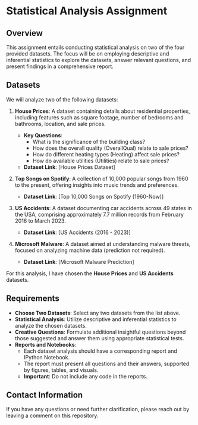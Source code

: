 # Statistical Analysis Assignment

## Overview
This assignment entails conducting statistical analysis on two of the four provided datasets. The focus will be on employing descriptive and inferential statistics to explore the datasets, answer relevant questions, and present findings in a comprehensive report.

## Datasets
We will analyze two of the following datasets:

1. **House Prices**: A dataset containing details about residential properties, including features such as square footage, number of bedrooms and bathrooms, location, and sale prices.
   - **Key Questions**:
     - What is the significance of the building class?
     - How does the overall quality (OverallQual) relate to sale prices?
     - How do different heating types (Heating) affect sale prices?
     - How do available utilities (Utilities) relate to sale prices?
   - **Dataset Link**: [House Prices Dataset]

2. **Top Songs on Spotify**: A collection of 10,000 popular songs from 1960 to the present, offering insights into music trends and preferences.
   - **Dataset Link**: [Top 10,000 Songs on Spotify (1960-Now)]

3. **US Accidents**: A dataset documenting car accidents across 49 states in the USA, comprising approximately 7.7 million records from February 2016 to March 2023.
   - **Dataset Link**: [US Accidents (2016 - 2023)]

4. **Microsoft Malware**: A dataset aimed at understanding malware threats, focused on analyzing machine data (prediction not required).
   - **Dataset Link**: [Microsoft Malware Prediction]

For this analysis, I have chosen the **House Prices** and **US Accidents** datasets.

## Requirements
- **Choose Two Datasets**: Select any two datasets from the list above.
- **Statistical Analysis**: Utilize descriptive and inferential statistics to analyze the chosen datasets.
- **Creative Questions**: Formulate additional insightful questions beyond those suggested and answer them using appropriate statistical tests.
- **Reports and Notebooks**:
  - Each dataset analysis should have a corresponding report and IPython Notebook.
  - The report must present all questions and their answers, supported by figures, tables, and visuals.
  - **Important**: Do not include any code in the reports.

## Contact Information
If you have any questions or need further clarification, please reach out by leaving a comment on this repository.
